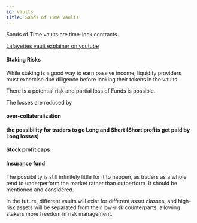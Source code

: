 ```yaml
---
id: vaults
title: Sands of Time Vaults
---
```


Sands of Time vaults are time-lock contracts.

[Lafayettes vault explainer on youtube](https://www.youtube.com/watch?v=6IYS21C5C3c&feature=youtu.be)


#### Staking Risks

While staking is a good way to earn passive income, liquidity providers must excercise due diligence before locking their tokens in the vaults.

There is a potential risk and partial loss of Funds is possible.

The losses are reduced by 

#### over-collateralization
#### the possibility for traders to go Long and Short (Short profits get paid by Long losses)
#### Stock profit caps
#### Insurance fund


The possibility is still infinitely little for it to happen, as traders as a whole tend to underperform the market rather than outperform. It should be mentioned and considered.



In the future, different vaults will exist for different asset classes, and high-risk assets will be separated from their low-risk counterparts, allowing stakers more freedom in risk management. 
